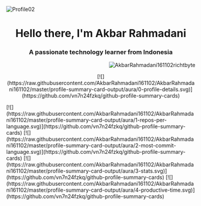 ![Profile02](https://github.com/AkbarRahmadani161102/AkbarRahmadani161102/assets/119948941/72e7d943-06e6-40dd-b20b-29ae34c83741)

<h1 align="center">Hello there, I'm Akbar Rahmadani</h1>
<h3 align="center">A passionate technology learner from Indonesia</h3>

<p align="right"> <img src="https://komarev.com/ghpvc/?username=AkbarRahmadani161102richtbyte" alt="AkbarRahmadani161102richtbyte" /> </p>

<p align="center"> [![](https://raw.githubusercontent.com/AkbarRahmadani161102/AkbarRahmadani161102/master/profile-summary-card-output/aura/0-profile-details.svg)](https://github.com/vn7n24fzkq/github-profile-summary-cards) </p>
[![](https://raw.githubusercontent.com/AkbarRahmadani161102/AkbarRahmadani161102/master/profile-summary-card-output/aura/1-repos-per-language.svg)](https://github.com/vn7n24fzkq/github-profile-summary-cards) [![](https://raw.githubusercontent.com/AkbarRahmadani161102/AkbarRahmadani161102/master/profile-summary-card-output/aura/2-most-commit-language.svg)](https://github.com/vn7n24fzkq/github-profile-summary-cards)
[![](https://raw.githubusercontent.com/AkbarRahmadani161102/AkbarRahmadani161102/master/profile-summary-card-output/aura/3-stats.svg)](https://github.com/vn7n24fzkq/github-profile-summary-cards) [![](https://raw.githubusercontent.com/AkbarRahmadani161102/AkbarRahmadani161102/master/profile-summary-card-output/aura/4-productive-time.svg)](https://github.com/vn7n24fzkq/github-profile-summary-cards)



